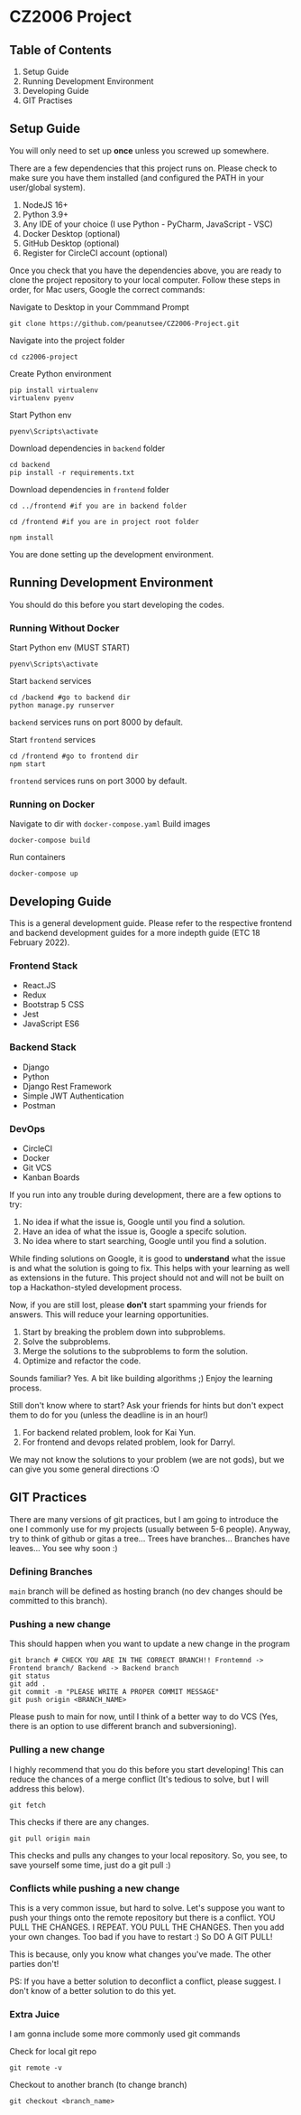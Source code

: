 # CZ2006 Project 
## Table of Contents
1. Setup Guide 
2. Running Development Environment
3. Developing Guide
4. GIT Practises

## Setup Guide 
You will only need to set up <strong>once</strong> unless you screwed up somewhere. 

There are a few dependencies that this project runs on. Please check to make sure you have them installed (and configured the PATH in your user/global system).

1. NodeJS 16+
2. Python 3.9+
3. Any IDE of your choice (I use Python - PyCharm, JavaScript - VSC)
4. Docker Desktop (optional)
5. GitHub Desktop (optional)
6. Register for CircleCI account (optional)

Once you check that you have the dependencies above, you are ready to clone the project repository to your local computer. Follow these steps in order, for Mac users, Google the correct commands:

Navigate to Desktop in your Commmand Prompt
```
git clone https://github.com/peanutsee/CZ2006-Project.git
```

Navigate into the project folder 
```
cd cz2006-project
```

Create Python environment 
```
pip install virtualenv
virtualenv pyenv
```

Start Python env
```
pyenv\Scripts\activate
```

Download dependencies in `backend` folder
```
cd backend
pip install -r requirements.txt
```

Download dependencies in `frontend` folder
```
cd ../frontend #if you are in backend folder

cd /frontend #if you are in project root folder

npm install 
```

You are done setting up the development environment. 

## Running Development Environment 
You should do this before you start developing the codes. 

### Running Without Docker
Start Python env (MUST START)
```
pyenv\Scripts\activate
```

Start `backend` services
```
cd /backend #go to backend dir
python manage.py runserver
```
`backend` services runs on port 8000 by default.

Start `frontend` services
```
cd /frontend #go to frontend dir
npm start 
```
`frontend` services runs on port 3000 by default.

### Running on Docker
Navigate to dir with `docker-compose.yaml`
Build images
```
docker-compose build
```
Run containers 
```
docker-compose up
```

## Developing Guide
This is a general development guide. Please refer to the respective frontend and backend development guides for a more indepth guide (ETC 18 February 2022).

### Frontend Stack
- React.JS
- Redux
- Bootstrap 5 CSS
- Jest 
- JavaScript ES6

### Backend Stack
- Django 
- Python 
- Django Rest Framework 
- Simple JWT Authentication 
- Postman 

### DevOps
- CircleCI 
- Docker 
- Git VCS
- Kanban Boards

If you run into any trouble during development, there are a few options to try:
1. No idea if what the issue is, Google until you find a solution. 
2. Have an idea of what the issue is, Google a specifc solution.
3. No idea where to start searching, Google until you find a solution.

While finding solutions on Google, it is good to <strong>understand</strong> what the issue is and what the solution is going to fix. This helps with your learning as well as extensions in the future. This project should not and will not be built on top a Hackathon-styled development process. 

Now, if you are still lost, please <strong>don't</strong> start spamming your friends for answers. This will reduce your learning opportunities. 

1. Start by breaking the problem down into subproblems.
2. Solve the subproblems.
3. Merge the solutions to the subproblems to form the solution.
4. Optimize and refactor the code.

Sounds familiar? Yes. A bit like building algorithms ;) Enjoy the learning process. 

Still don't know where to start? Ask your friends for hints but don't expect them to do for you (unless the deadline is in an hour!)

1. For backend related problem, look for Kai Yun.
2. For frontend and devops related problem, look for Darryl.

We may not know the solutions to your problem (we are not gods), but we can give you some general directions :O

## GIT Practices
There are many versions of git practices, but I am going to introduce the one I commonly use for my projects (usually between 5-6 people). Anyway, try to think of github or gitas a tree... Trees have branches... Branches have leaves... You see why soon :)

### Defining Branches 
`main` branch will be defined as hosting branch (no dev changes should be committed to this branch).

### Pushing a new change
This should happen when you want to update a new change in the program 
```
git branch # CHECK YOU ARE IN THE CORRECT BRANCH!! Frontemnd -> Frontend branch/ Backend -> Backend branch
git status
git add .
git commit -m "PLEASE WRITE A PROPER COMMIT MESSAGE"
git push origin <BRANCH_NAME>
```
Please push to main for now, until I think of a better way to do VCS (Yes, there is an option to use different branch and subversioning).

### Pulling a new change 
I highly recommend that you do this before you start developing! This can reduce the chances of a merge conflict (It's tedious to solve, but I will address this below).
```
git fetch 
```
This checks if there are any changes.
```
git pull origin main
```
This checks and pulls any changes to your local repository. 
So, you see, to save yourself some time, just do a git pull  :)

### Conflicts while pushing a new change
This is a very common issue, but hard to solve. 
Let's suppose you want to push your things onto the remote repository but there is a conflict. YOU PULL THE CHANGES. I REPEAT. YOU PULL THE CHANGES. Then you add your own changes. Too bad if you have to restart :) So DO A GIT PULL! 

This is because, only you know what changes you've made. The other parties don't! 

PS: If you have a better solution to deconflict a conflict, please suggest. I don't know of a better solution to do this yet.

### Extra Juice 
I am gonna include some more commonly used git commands 

Check for local git repo
```
git remote -v
```

Checkout to another branch (to change branch)
```
git checkout <branch_name>
```
